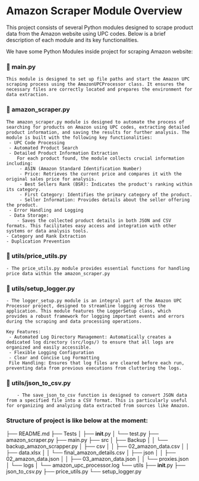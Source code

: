 # Amazon Scraper Module Overview

This project consists of several Python modules designed to scrape product data from the Amazon website using UPC codes. Below is a brief description of each module and its key functionalities.

We have some Python Modules inside project for scraping Amazon website:
### 📄 main.py
    This module is designed to set up file paths and start the Amazon UPC scraping process using the AmazonUPCProcessor class. It ensures the necessary files are correctly located and prepares the environment for data extraction.

### 📄 amazon_scraper.py
    The amazon_scraper.py module is designed to automate the process of searching for products on Amazon using UPC codes, extracting detailed product information, and saving the results for further analysis. The module is built with the following key functionalities:
     - UPC Code Processing
     - Automated Product Search
     - Detailed Product Information Extraction
        For each product found, the module collects crucial information including:
         - ASIN (Amazon Standard Identification Number)
         - Price: Retrieves the current price and compares it with the original sales price for analysis.
         - Best Sellers Rank (BSR): Indicates the product's ranking within its category.
         - First Category: Identifies the primary category of the product.
         - Seller Information: Provides details about the seller offering the product.
     - Error Handling and Logging
     - Data Storage:
        - Saves the collected product details in both JSON and CSV formats. This facilitates easy access and integration with other systems or data analysis tools.
    - Category and Rank Extraction
    - Duplication Prevention

### 📄 utils/price_utils.py
    - The price_utils.py module provides essential functions for handling price data within the amazon_scraper.py

### 📄 utils/setup_logger.py
    - The logger_setup.py module is an integral part of the Amazon UPC Processor project, designed to streamline logging across the application. This module features the LoggerSetup class, which provides a robust framework for logging important events and errors during the scraping and data processing operations.

    Key Features:
     - Automated Log Directory Management: Automatically creates a dedicated log directory (src/logs/) to ensure that all logs are organized and easily accessible.
     - Flexible Logging Configuration
     - Clear and Concise Log Formatting
     File Handling: Ensures that log files are cleared before each run, preventing data from previous executions from cluttering the logs.

### 📄 utils/json_to_csv.py  
        - The save_json_to_csv function is designed to convert JSON data from a specified file into a CSV format. This is particularly useful for organizing and analyzing data extracted from sources like Amazon. 


### Structure of project is like below at the moment:
├── README.md
├── Tests
│   ├── __init__.py
│   └── test.py
├── amazon_scraper.py
├── main.py
├── src
│   ├── Backup
│   │   └── backup_amazon_scrapper.py
│   ├── csv
│   │   ├── 02_amazon_data.csv
│   │   ├── data.xlsx
│   │   └── final_amazon_details.csv
│   ├── json
│   │   ├── 02_amazon_data.json
│   │   ├── 03_amazon_data.json
│   │   └── proxies.json
│   └── logs
│       └── amazon_upc_processor.log
└── utils
    ├── __init__.py
    ├── json_to_csv.py
    ├── price_utils.py
    └── setup_logger.py